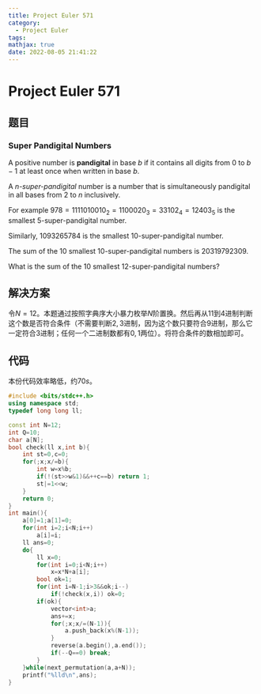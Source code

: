 ```yaml
---
title: Project Euler 571
category:
  - Project Euler
tags:
mathjax: true
date: 2022-08-05 21:41:22
---
```


<escape><!-- more --></escape>

# Project Euler 571

## 题目

### Super Pandigital Numbers

A positive number is **pandigital** in base $b$ if it contains all digits from $0$ to $b - 1$ at least once when written in base $b$.

A *$n$-super-pandigital* number is a number that is simultaneously pandigital in all bases from $2$ to $n$ inclusively.

For example $978 = 1111010010_2 = 1100020_3 = 33102_4 = 12403_5$ is the smallest $5$-super-pandigital number.

Similarly, $1093265784$ is the smallest $10$-super-pandigital number.

The sum of the $10$ smallest $10$-super-pandigital numbers is $20319792309$.

What is the sum of the $10$ smallest $12$-super-pandigital numbers?

## 解决方案

令$N=12$。本题通过按照字典序大小暴力枚举$N$阶置换。然后再从$11$到$4$进制判断这个数是否符合条件（不需要判断$2,3$进制，因为这个数只要符合$9$进制，那么它一定符合$3$进制；任何一个二进制数都有$0,1$两位）。将符合条件的数相加即可。

## 代码

本份代码效率略低，约$70s$。

```C++
#include <bits/stdc++.h>
using namespace std;
typedef long long ll;

const int N=12;
int Q=10;
char a[N];
bool check(ll x,int b){
    int st=0,c=0;
    for(;x;x/=b){
        int w=x%b;
        if(!(st>>w&1)&&++c==b) return 1;
        st|=1<<w;
    }
    return 0;
}
int main(){
    a[0]=1;a[1]=0;
    for(int i=2;i<N;i++)
        a[i]=i;
    ll ans=0;
    do{
        ll x=0;
        for(int i=0;i<N;i++)
            x=x*N+a[i];
        bool ok=1;
        for(int i=N-1;i>3&&ok;i--)
            if(!check(x,i)) ok=0;
        if(ok){
            vector<int>a;
            ans+=x;
            for(;x;x/=(N-1)){
                a.push_back(x%(N-1));
            }
            reverse(a.begin(),a.end());
            if(--Q==0) break;
        }
    }while(next_permutation(a,a+N));
    printf("%lld\n",ans);
}

```
